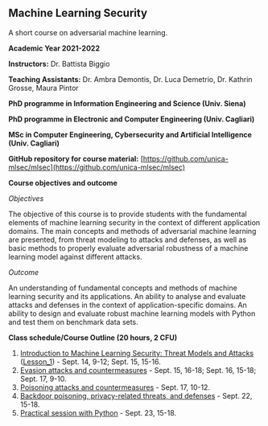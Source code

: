 ## Machine Learning Security 
A short course on adversarial machine learning.

**Academic Year 2021-2022**

**Instructors:** Dr. Battista Biggio

**Teaching Assistants:** Dr. Ambra Demontis, Dr. Luca Demetrio, Dr. Kathrin Grosse, Maura Pintor

**PhD programme in Information Engineering and Science (Univ. Siena)**

**PhD programme in Electronic and Computer Engineering (Univ. Cagliari)**

**MSc in Computer Engineering, Cybersecurity and Artificial Intelligence (Univ. Cagliari)**

**GitHub repository for course material:** [https://github.com/unica-mlsec/mlsec](https://github.com/unica-mlsec/mlsec)

**Course objectives and outcome**

_Objectives_

The objective of this course is to provide students 
with the fundamental elements of machine learning security in the context of different application domains. 
The main concepts and methods of adversarial machine 
learning are presented, from threat modeling to attacks and defenses, 
as well as basic methods to properly evaluate adversarial robustness 
of a machine learning model against different attacks.
 
_Outcome_

An understanding of fundamental concepts and methods of machine learning security and its applications. 
An ability to analyse and evaluate attacks and defenses in the context of application-specific domains. 
An ability to design and evaluate robust machine learning models with Python and test them on benchmark data sets.

**Class schedule/Course Outline (20 hours, 2 CFU)**
1. [Introduction to Machine Learning Security: Threat Models and Attacks](https://github.com/unica-mlsec/mlsec/blob/main/slides/01-mlsec-introduction.pdf)  ([Lesson_1](https://youtu.be/5wOWcWepktM))  - Sept. 14, 9-12; Sept. 15, 15-16. 
2. [Evasion attacks and countermeasures](https://github.com/unica-mlsec/mlsec/blob/main/slides/02-mlsec-advx.pdf) - Sept. 15, 16-18; Sept. 16, 15-18; Sept. 17, 9-10.
4. [Poisoning attacks and countermeasures](https://github.com/unica-mlsec/mlsec/blob/main/slides/03-mlsec-poisoning.pdf) - Sept. 17, 10-12.
5. [Backdoor poisoning, privacy-related threats, and defenses](https://github.com/unica-mlsec/mlsec/blob/main/slides/04-mlsec-other-attacks.pdf) - Sept. 22, 15-18.
6. [Practical session with Python](code/README.md) - Sept. 23, 15-18.
